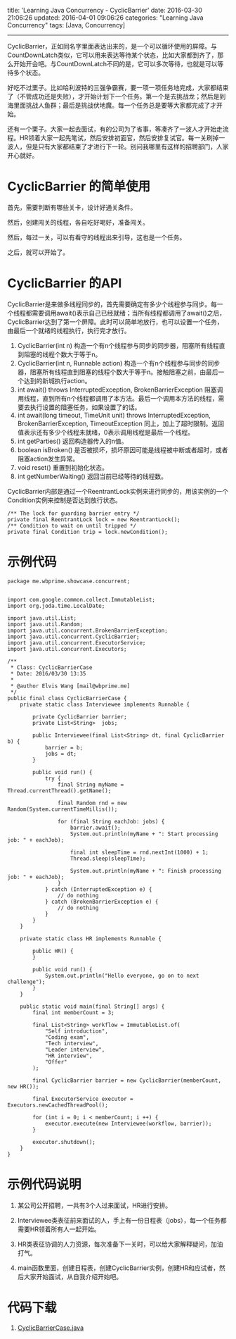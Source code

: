 title: 'Learning Java Concurrency - CyclicBarrier'
date: 2016-03-30 21:06:26
updated: 2016-04-01 09:06:26
categories: "Learning Java Concurrency"
tags: [Java, Concurrency]

---

CyclicBarrier，正如同名字里面表达出来的，是一个可以循环使用的屏障。与CountDownLatch类似，它可以用来表达等待某个状态，比如大家都到齐了，那么开始开会吧。与CountDownLatch不同的是，它可以多次等待，也就是可以等待多个状态。

好吃不过栗子。比如哈利波特的三强争霸赛，要一项一项任务地完成，大家都结束了（不管成功还是失败），才开始计划下一个任务。第一个是去挑战龙；然后是到海里面挑战人鱼群；最后是挑战伏地魔。每一个任务总是要等大家都完成了才开始。

还有一个栗子。大家一起去面试，有的公司为了省事，等凑齐了一波人才开始走流程。HR领着大家一起先笔试，然后安排初面官，然后安排复试官。每一关刷掉一波人，但是只有大家都结束了才进行下一轮。别问我哪里有这样的招聘部门，人家开心就好。

<!-- More -->

# CyclicBarrier 的简单使用

首先，需要判断有哪些关卡，设计好通关条件。

然后，创建闯关的线程，各自吃好喝好，准备闯关。

然后，每过一关，可以有看守的线程出来引导，这也是一个任务。

之后，就可以开始了。

# CyclicBarrier 的API

CyclicBarrier是来做多线程同步的，首先需要确定有多少个线程参与同步。每一个线程都需要调用await()表示自己已经就绪；当所有线程都调用了await()之后，CyclicBarrier达到了第一个屏障。此时可以简单地放行，也可以设置一个任务，由最后一个就绪的线程执行，执行完才放行。

1. CyclicBarrier(int n)
    构造一个有n个线程参与同步的同步器，阻塞所有线程直到阻塞的线程个数大于等于n。
2. CyclicBarrier(int n, Runnable action)
    构造一个有n个线程参与同步的同步器，阻塞所有线程直到阻塞的线程个数大于等于n。接触阻塞之前，由最后一个达到的新城执行action。
3. int await() throws InterruptedException, BrokenBarrierException
    阻塞调用线程，直到所有n个线程都调用了本方法。最后一个调用本方法的线程，需要去执行设置的阻塞任务，如果设置了的话。
4. int await(long timeout, TimeUnit unit) throws InterruptedException, BrokenBarrierException, TimeoutException
    同上，加上了超时限制。返回值表示还有多少个线程未就绪，0表示调用线程是最后一个线程。
5. int getParties()
    返回构造器传入的n值。
6. boolean isBroken()
    是否被损坏，损坏原因可能是线程被中断或者超时，或者阻塞action发生异常。
7. void reset()
    重置到初始化状态。
8. int getNumberWaiting()
    返回当前已经等待的线程数。

CyclicBarrier内部是通过一个ReentrantLock实例来进行同步的，用该实例的一个Condition实例来控制是否达到放行状态。

```
/** The lock for guarding barrier entry */
private final ReentrantLock lock = new ReentrantLock();
/** Condition to wait on until tripped */
private final Condition trip = lock.newCondition();
```

# 示例代码

```
package me.wbprime.showcase.concurrent;


import com.google.common.collect.ImmutableList;
import org.joda.time.LocalDate;

import java.util.List;
import java.util.Random;
import java.util.concurrent.BrokenBarrierException;
import java.util.concurrent.CyclicBarrier;
import java.util.concurrent.ExecutorService;
import java.util.concurrent.Executors;

/**
 * Class: CyclicBarrierCase
 * Date: 2016/03/30 13:35
 *
 * @author Elvis Wang [mail@wbprime.me]
 */
public final class CyclicBarrierCase {
    private static class Interviewee implements Runnable {

        private CyclicBarrier barrier;
        private List<String>  jobs;

        public Interviewee(final List<String> dt, final CyclicBarrier b) {
            barrier = b;
            jobs = dt;
        }

        public void run() {
            try {
                final String myName = Thread.currentThread().getName();

                final Random rnd = new Random(System.currentTimeMillis());

                for (final String eachJob: jobs) {
                    barrier.await();
                    System.out.println(myName + ": Start processing job: " + eachJob);

                    final int sleepTime = rnd.nextInt(1000) + 1;
                    Thread.sleep(sleepTime);

                    System.out.println(myName + ": Finish processing job: " + eachJob);
                }
            } catch (InterruptedException e) {
                // do nothing
            } catch (BrokenBarrierException e) {
                // do nothing
            }
        }
    }

    private static class HR implements Runnable {

        public HR() {
        }

        public void run() {
            System.out.println("Hello everyone, go on to next challenge");
        }
    }

    public static void main(final String[] args) {
        final int memberCount = 3;

        final List<String> workflow = ImmutableList.of(
            "Self introduction",
            "Coding exam",
            "Tech interview",
            "Leader interview",
            "HR interview",
            "Offer"
        );

        final CyclicBarrier barrier = new CyclicBarrier(memberCount, new HR());

        final ExecutorService executor = Executors.newCachedThreadPool();

        for (int i = 0; i < memberCount; i ++) {
            executor.execute(new Interviewee(workflow, barrier));
        }

        executor.shutdown();
    }
}
```

# 示例代码说明

1. 某公司公开招聘，一共有3个人过来面试，HR进行安排。

2. Interviewee类表征前来面试的人，手上有一份日程表（jobs），每一个任务都需要HR领着所有人一起开始。

3. HR类表征协调的人力资源，每次准备下一关时，可以给大家解释疑问，加油打气。

4. main函数里面，创建日程表，创建CyclicBarrier实例，创建HR和应试者，然后大家开始面试，从自我介绍开始吧。

# 代码下载

1. [CyclicBarrierCase.java](CyclicBarrierCase.java)
